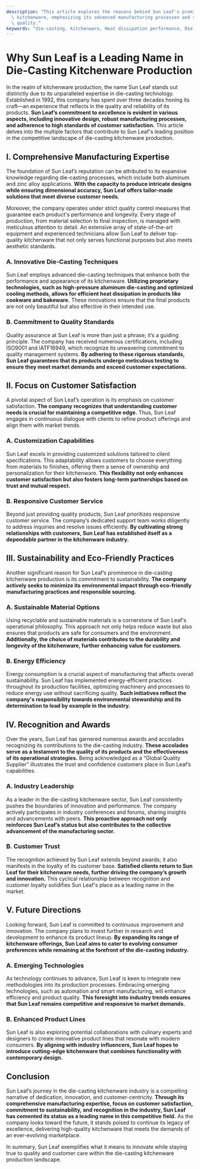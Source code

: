 ```yaml
---
description: "This article explores the reasons behind Sun Leaf's prominent position in die-casting\
  \ kitchenware, emphasizing its advanced manufacturing processes and superior product\
  \ quality."
keywords: "die-casting, kitchenware, Heat dissipation performance, Die casting process"
---
```

# Why Sun Leaf is a Leading Name in Die-Casting Kitchenware Production

In the realm of kitchenware production, the name Sun Leaf stands out distinctly due to its unparalleled expertise in die-casting technology. Established in 1992, this company has spent over three decades honing its craft—an experience that reflects in the quality and reliability of its products. **Sun Leaf’s commitment to excellence is evident in various aspects, including innovative design, robust manufacturing processes, and adherence to high standards of customer satisfaction.** This article delves into the multiple factors that contribute to Sun Leaf's leading position in the competitive landscape of die-casting kitchenware production.

## I. Comprehensive Manufacturing Expertise

The foundation of Sun Leaf’s reputation can be attributed to its expansive knowledge regarding die-casting processes, which include both aluminum and zinc alloy applications. **With the capacity to produce intricate designs while ensuring dimensional accuracy, Sun Leaf offers tailor-made solutions that meet diverse customer needs.** 

Moreover, the company operates under strict quality control measures that guarantee each product's performance and longevity. Every stage of production, from material selection to final inspection, is managed with meticulous attention to detail. An extensive array of state-of-the-art equipment and experienced technicians allow Sun Leaf to deliver top-quality kitchenware that not only serves functional purposes but also meets aesthetic standards.

### A. Innovative Die-Casting Techniques

Sun Leaf employs advanced die-casting techniques that enhance both the performance and appearance of its kitchenware. **Utilizing proprietary technologies, such as high-pressure aluminum die-casting and optimized cooling methods, allows for efficient heat dissipation in products like cookware and bakeware.** These innovations ensure that the final products are not only beautiful but also effective in their intended use.

### B. Commitment to Quality Standards

Quality assurance at Sun Leaf is more than just a phrase; it’s a guiding principle. The company has received numerous certifications, including ISO9001 and IATF16949, which recognize its unwavering commitment to quality management systems. **By adhering to these rigorous standards, Sun Leaf guarantees that its products undergo meticulous testing to ensure they meet market demands and exceed customer expectations.**

## II. Focus on Customer Satisfaction

A pivotal aspect of Sun Leaf’s operation is its emphasis on customer satisfaction. **The company recognizes that understanding customer needs is crucial for maintaining a competitive edge.** Thus, Sun Leaf engages in continuous dialogue with clients to refine product offerings and align them with market trends.

### A. Customization Capabilities

Sun Leaf excels in providing customized solutions tailored to client specifications. This adaptability allows customers to choose everything from materials to finishes, offering them a sense of ownership and personalization for their kitchenware. **This flexibility not only enhances customer satisfaction but also fosters long-term partnerships based on trust and mutual respect.**

### B. Responsive Customer Service

Beyond just providing quality products, Sun Leaf prioritizes responsive customer service. The company’s dedicated support team works diligently to address inquiries and resolve issues efficiently. **By cultivating strong relationships with customers, Sun Leaf has established itself as a dependable partner in the kitchenware industry.**

## III. Sustainability and Eco-Friendly Practices

Another significant reason for Sun Leaf’s prominence in die-casting kitchenware production is its commitment to sustainability. **The company actively seeks to minimize its environmental impact through eco-friendly manufacturing practices and responsible sourcing.**

### A. Sustainable Material Options

Using recyclable and sustainable materials is a cornerstone of Sun Leaf's operational philosophy. This approach not only helps reduce waste but also ensures that products are safe for consumers and the environment. **Additionally, the choice of materials contributes to the durability and longevity of the kitchenware, further enhancing value for customers.**

### B. Energy Efficiency

Energy consumption is a crucial aspect of manufacturing that affects overall sustainability. Sun Leaf has implemented energy-efficient practices throughout its production facilities, optimizing machinery and processes to reduce energy use without sacrificing quality. **Such initiatives reflect the company's responsibility towards environmental stewardship and its determination to lead by example in the industry.**

## IV. Recognition and Awards

Over the years, Sun Leaf has garnered numerous awards and accolades recognizing its contributions to the die-casting industry. **These accolades serve as a testament to the quality of its products and the effectiveness of its operational strategies.** Being acknowledged as a “Global Quality Supplier” illustrates the trust and confidence customers place in Sun Leaf’s capabilities.

### A. Industry Leadership

As a leader in the die-casting kitchenware sector, Sun Leaf consistently pushes the boundaries of innovation and performance. The company actively participates in industry conferences and forums, sharing insights and advancements with peers. **This proactive approach not only reinforces Sun Leaf’s status but also contributes to the collective advancement of the manufacturing sector.**

### B. Customer Trust

The recognition achieved by Sun Leaf extends beyond awards; it also manifests in the loyalty of its customer base. **Satisfied clients return to Sun Leaf for their kitchenware needs, further driving the company’s growth and innovation.** This cyclical relationship between recognition and customer loyalty solidifies Sun Leaf's place as a leading name in the market.

## V. Future Directions

Looking forward, Sun Leaf is committed to continuous improvement and innovation. The company plans to invest further in research and development to enhance its product lineup. **By expanding its range of kitchenware offerings, Sun Leaf aims to cater to evolving consumer preferences while remaining at the forefront of the die-casting industry.**

### A. Emerging Technologies

As technology continues to advance, Sun Leaf is keen to integrate new methodologies into its production processes. Embracing emerging technologies, such as automation and smart manufacturing, will enhance efficiency and product quality. **This foresight into industry trends ensures that Sun Leaf remains competitive and responsive to market demands.**

### B. Enhanced Product Lines

Sun Leaf is also exploring potential collaborations with culinary experts and designers to create innovative product lines that resonate with modern consumers. **By aligning with industry influencers, Sun Leaf hopes to introduce cutting-edge kitchenware that combines functionality with contemporary design.**

## Conclusion

Sun Leaf’s journey in the die-casting kitchenware industry is a compelling narrative of dedication, innovation, and customer-centricity. **Through its comprehensive manufacturing expertise, focus on customer satisfaction, commitment to sustainability, and recognition in the industry, Sun Leaf has cemented its status as a leading name in this competitive field.** As the company looks toward the future, it stands poised to continue its legacy of excellence, delivering high-quality kitchenware that meets the demands of an ever-evolving marketplace. 

In summary, Sun Leaf exemplifies what it means to innovate while staying true to quality and customer care within the die-casting kitchenware production landscape.
